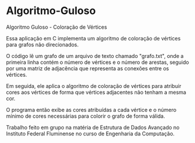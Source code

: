 # Algoritmo-Guloso
Algoritmo Guloso - Coloração de Vértices

Essa aplicação em C implementa um algoritmo de coloração de vértices para grafos não direcionados. 

O código lê um grafo de um arquivo de texto chamado "grafo.txt", onde a primeira linha contém o número de vértices e o número de arestas, seguido por uma matriz de adjacência que representa as conexões entre os vértices. 

Em seguida, ele aplica o algoritmo de coloração de vértices para atribuir cores aos vértices de forma que vértices adjacentes não tenham a mesma cor. 

O programa então exibe as cores atribuídas a cada vértice e o número mínimo de cores necessárias para colorir o grafo de forma válida.

Trabalho feito em grupo na matéria de Estrutura de Dados Avançado no Instituto Federal Fluminense no curso de Engenharia da Computação.
